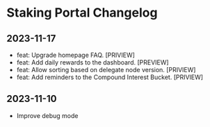# Staking Portal Changelog

## 2023-11-17
- feat: Upgrade homepage FAQ. [PRIVIEW]
- feat: Add daily rewards to the dashboard. [PREVIEW]
- feat: Allow sorting based on delegate node version. [PRIVIEW]
- feat: Add reminders to the Compound Interest Bucket. [PRIVIEW]
## 2023-11-10
- Improve debug mode

